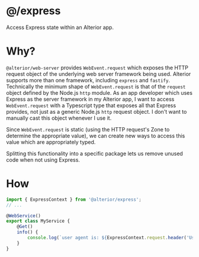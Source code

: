 # @/express

Access Express state within an Alterior app. 

# Why?

`@alterior/web-server` provides `WebEvent.request` which exposes the HTTP request object of the underlying web server framework being used. Alterior supports more than one framework, including `express` and `fastify`. Technically the minimum shape of `WebEvent.request` is that of the `request` object defined by the Node.js `http` module. As an app developer which uses Express as the server framework in my Alterior app, I want to access `WebEvent.request` with a Typescript type that exposes all that Express provides, not just as a generic Node.js `http` request object. I don't want to manually cast this object whenever I use it.

Since `WebEvent.request` is static (using the HTTP request's Zone to determine the appropriate value), we can create new ways to access this value which are appropriately typed.

Splitting this functionality into a specific package lets us remove unused code when not using Express.

# How

```typescript
import { ExpressContext } from '@alterior/express';
// ...

@WebService() 
export class MyService {
    @Get()
    info() {
        console.log(`user agent is: ${ExpressContext.request.header('User-Agent')}`);
    }
}
```
